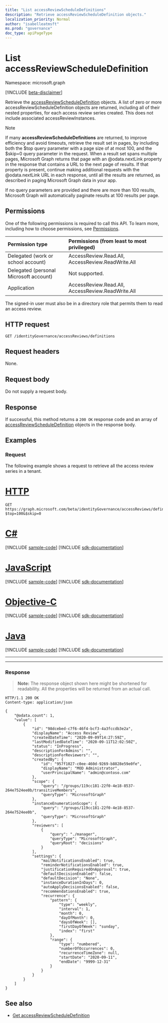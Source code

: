```yaml
---
title: "List accessReviewScheduleDefinitions"
description: "Retrieve accessReviewScheduleDefinition objects."
localization_priority: Normal
author: "isabelleatmsft"
ms.prod: "governance"
doc_type: apiPageType
---
```


# List accessReviewScheduleDefinition

Namespace: microsoft.graph

[!INCLUDE [beta-disclaimer](../../includes/beta-disclaimer.md)]

Retrieve the [accessReviewScheduleDefinition](../resources/accessreviewscheduledefinition.md) objects. A list of zero or more accessReviewScheduleDefinition objects are returned, including all of their nested properties, for each access review series created. This does not include associated accessReviewInstances.

>[!NOTE]
>If many **accessReviewScheduleDefinitions** are returned, to improve efficiency and avoid timeouts, retrieve the result set in pages, by including both the $top query parameter with a page size of at most 100, and the $skip=0 query parameter in the request. When a result set spans multiple pages, Microsoft Graph returns that page with an @odata.nextLink property in the response that contains a URL to the next page of results. If that property is present, continue making additional requests with the @odata.nextLink URL in each response, until all the results are returned, as described in paging Microsoft Graph data in your app.
>
>If no query parameters are provided and there are more than 100 results, Microsoft Graph will automatically paginate results at 100 results per page.


## Permissions
One of the following permissions is required to call this API. To learn more, including how to choose permissions, see [Permissions](/graph/permissions-reference).

|Permission type                        | Permissions (from least to most privileged)              |
|:--------------------------------------|:---------------------------------------------------------|
|Delegated (work or school account)     | AccessReview.Read.All, AccessReview.ReadWrite.All  |
|Delegated (personal Microsoft account)|Not supported.|
|Application                            | AccessReview.Read.All, AccessReview.ReadWrite.All |

 The signed-in user must also be in a directory role that permits them to read an access review.

## HTTP request
<!-- { "blockType": "ignored" } -->
```http
GET /identityGovernance/accessReviews/definitions
```
## Request headers
None.

## Request body
Do not supply a request body.

## Response
If successful, this method returns a `200 OK` response code and an array of [accessReviewScheduleDefinition](../resources/accessreviewscheduledefinition.md) objects in the response body.

## Examples
### Request
The following example shows a request to retrieve all the access review series in a tenant.


# [HTTP](#tab/http)
<!-- {
  "blockType": "request",
  "name": "list_accessReviewScheduleDefinition"
}-->
```msgraph-interactive
GET https://graph.microsoft.com/beta/identityGovernance/accessReviews/definitions?$top=100&$skip=0
```
# [C#](#tab/csharp)
[!INCLUDE [sample-code](../includes/snippets/csharp/list-accessreviewscheduledefinition-csharp-snippets.md)]
[!INCLUDE [sdk-documentation](../includes/snippets/snippets-sdk-documentation-link.md)]

# [JavaScript](#tab/javascript)
[!INCLUDE [sample-code](../includes/snippets/javascript/list-accessreviewscheduledefinition-javascript-snippets.md)]
[!INCLUDE [sdk-documentation](../includes/snippets/snippets-sdk-documentation-link.md)]

# [Objective-C](#tab/objc)
[!INCLUDE [sample-code](../includes/snippets/objc/list-accessreviewscheduledefinition-objc-snippets.md)]
[!INCLUDE [sdk-documentation](../includes/snippets/snippets-sdk-documentation-link.md)]

# [Java](#tab/java)
[!INCLUDE [sample-code](../includes/snippets/java/list-accessreviewscheduledefinition-java-snippets.md)]
[!INCLUDE [sdk-documentation](../includes/snippets/snippets-sdk-documentation-link.md)]

---

---

### Response
>**Note:** The response object shown here might be shortened for readability. All the properties will be returned from an actual call.
<!-- {
  "blockType": "response",
  "truncated": true,
  "@odata.type": "microsoft.graph.accessReviewScheduleDefinition",
  "isCollection": "true"
} -->
```http
HTTP/1.1 200 OK
Content-type: application/json

{
    "@odata.count": 1,
    "value": [
        {
            "id": "98dcebed-c7f6-46f4-bcf3-4a3fccdb3e2a",
            "displayName": "Access Review",
            "createdDateTime": "2020-09-09T14:27:59Z",
            "lastModifiedDateTime": "2020-09-11T12:02:50Z",
            "status": "InProgress",
            "descriptionForAdmins": "",
            "descriptionForReviewers": "",
            "createdBy": {
                "id": "957f1027-c0ee-460d-9269-b8828e59e0fe",
                "displayName": "MOD Administrator",
                "userPrincipalName": "admin@contoso.com"
            },
            "scope": {
                "query": "/groups/119cc181-22f0-4e18-8537-264e7524ee0b/transitiveMembers",
                "queryType": "MicrosoftGraph"
            },
            "instanceEnumerationScope": {
                "query": "/groups/119cc181-22f0-4e18-8537-264e7524ee0b",
                "queryType": "MicrosoftGraph"
            },
            "reviewers": [
                {
                    "query": "./manager",
                    "queryType": "MicrosoftGraph",
                    "queryRoot": "decisions"
                }
            ],
            "settings": {
                "mailNotificationsEnabled": true,
                "reminderNotificationsEnabled": true,
                "justificationRequiredOnApproval": true,
                "defaultDecisionEnabled": false,
                "defaultDecision": "None",
                "instanceDurationInDays": 0,
                "autoApplyDecisionsEnabled": false,
                "recommendationsEnabled": true,
                "recurrence": {
                    "pattern": {
                        "type": "weekly",
                        "interval": 1,
                        "month": 0,
                        "dayOfMonth": 0,
                        "daysOfWeek": [],
                        "firstDayOfWeek": "sunday",
                        "index": "first"
                    },
                    "range": {
                        "type": "numbered",
                        "numberOfOccurrences": 0,
                        "recurrenceTimeZone": null,
                        "startDate": "2020-09-11",
                        "endDate": "9999-12-31"
                    }
                }
            }
        }
    ]
}
```

## See also

- [Get accessReviewScheduleDefinition](accessreviewscheduledefinition-get.md)


<!--
{
  "type": "#page.annotation",
  "description": "List accessReviewScheduleDefinition",
  "keywords": "",
  "section": "documentation",
  "tocPath": "",
  "suppressions": [
  ]
}
-->
